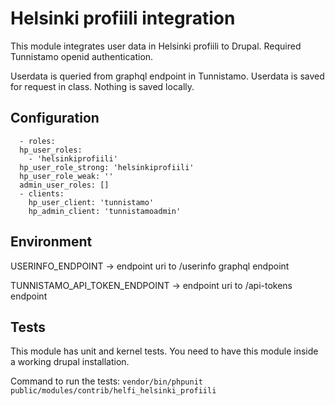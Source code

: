# Helsinki profiili integration

This module integrates user data in Helsinki profiili to Drupal. Required Tunnistamo openid authentication.

Userdata is queried from graphql endpoint in Tunnistamo. Userdata is saved for request in class. Nothing is saved locally.

## Configuration

```
  - roles:
  hp_user_roles:
    - 'helsinkiprofiili'
  hp_user_role_strong: 'helsinkiprofiili'
  hp_user_role_weak: ''
  admin_user_roles: []
  - clients:
    hp_user_client: 'tunnistamo'
    hp_admin_client: 'tunnistamoadmin'

```

## Environment

USERINFO_ENDPOINT -> endpoint uri to /userinfo graphql endpoint


TUNNISTAMO_API_TOKEN_ENDPOINT -> endpoint uri to /api-tokens endpoint

## Tests

This module has unit and kernel tests. You need to have this module inside a working drupal installation.

Command to run the tests: ```vendor/bin/phpunit public/modules/contrib/helfi_helsinki_profiili```
